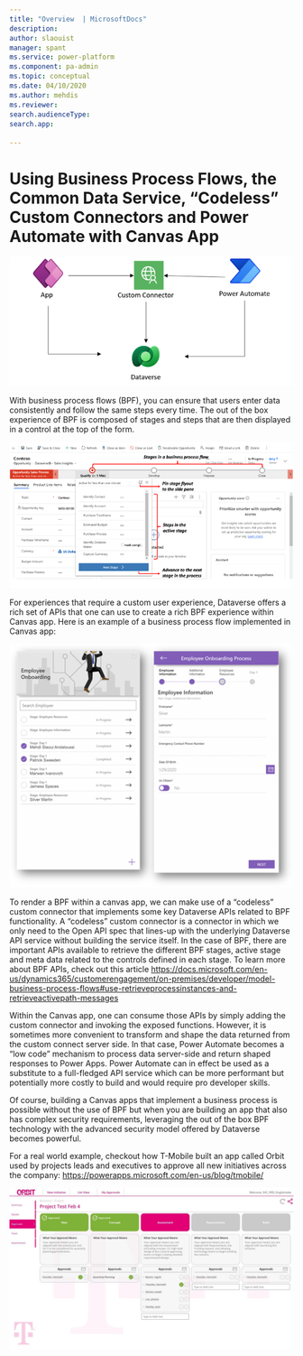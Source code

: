 ```yaml
---
title: "Overview  | MicrosoftDocs"
description: 
author: slaouist
manager: spant
ms.service: power-platform
ms.component: pa-admin
ms.topic: conceptual
ms.date: 04/10/2020
ms.author: mehdis
ms.reviewer: 
search.audienceType: 
search.app: 
  
---
```

# Using Business Process Flows, the Common Data Service, “Codeless” Custom Connectors and Power Automate with Canvas App 

![Architecture Diagram](./media/BPF_3.png)
 

With business process flows (BPF), you can ensure that users enter data consistently and follow the same steps every time. The out of the box experience of BPF is composed of stages and steps that are then displayed in a control at the top of the form.

 ![Business Process Flow](./media/BPF_1.png)

For experiences that require a custom user experience, Dataverse offers a rich set of APIs that one can use to create a rich BPF experience within Canvas app.  Here is an example of a business process flow implemented in Canvas app:
 
![Business Process Flow in Canvas](./media/BPF_2.png)

 
To render a BPF within a canvas app, we can make use of a “codeless” custom connector that implements some key Dataverse APIs related to BPF functionality. A “codeless” custom connector is a connector in which we only need to the Open API spec that lines-up with the underlying Dataverse API service without building the service itself. In the case of BPF, there are important APIs available to retrieve the different BPF stages, active stage and meta data related to the controls defined in each stage. To learn more about BPF APIs, check out this article https://docs.microsoft.com/en-us/dynamics365/customerengagement/on-premises/developer/model-business-process-flows#use-retrieveprocessinstances-and-retrieveactivepath-messages 


Within the Canvas app, one can consume those APIs by simply adding the custom connector and invoking the exposed functions. However, it is sometimes more convenient to transform and shape the data returned from the custom connect server side. In that case, Power Automate becomes a “low code” mechanism to process data server-side and return shaped responses to Power Apps. Power Automate can in effect be used as a substitute to a full-fledged API service which can be more performant but potentially more costly to build and would require pro developer skills.

Of course, building a Canvas apps that implement a business process is possible without the use of BPF but when you are building an app that also has complex security requirements, leveraging the out of the box BPF technology with the advanced security model offered by Dataverse becomes powerful.

For a real world example, checkout how T-Mobile built an app called Orbit used by projects leads and executives to approve all new initiatives across the company: https://powerapps.microsoft.com/en-us/blog/tmobile/ 

![Power Apps canvas app for tracking initiatives and managing multi-stage approval process](./media/T-MobileOrbitApp1.jpg)